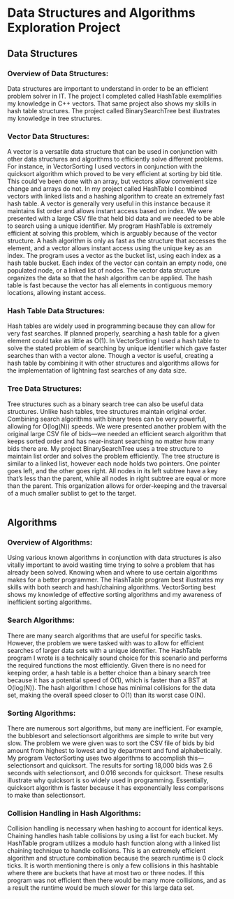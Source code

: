 # Data Structures and Algorithms Exploration Project



## Data Structures
### Overview of Data Structures:

  Data structures are important to understand in order to be an efficient problem solver in IT. The project I completed called HashTable exemplifies my knowledge in C++ vectors. That same project also shows my skills in hash table structures. The project called BinarySearchTree best illustrates my knowledge in tree structures.

### Vector Data Structures:
  A vector is a versatile data structure that can be used in conjunction with other data structures and algorithms to efficiently solve different problems. For instance, in VectorSorting I used vectors in conjunction with the quicksort algorithm which proved to be very efficient at sorting by bid title. This could’ve been done with an array, but vectors allow convenient size change and arrays do not. In my project called HashTable I combined vectors with linked lists and a hashing algorithm to create an extremely fast hash table. A vector is generally very useful in this instance because it maintains list order and allows instant access based on index. We were presented with a large CSV file that held bid data and we needed to be able to search using a unique identifier. My program HashTable is extremely efficient at solving this problem, which is arguably because of the vector structure. A hash algorithm is only as fast as the structure that accesses the element, and a vector allows instant access using the unique key as an index. The program uses a vector as the bucket list, using each index as a hash table bucket. Each index of the vector can contain an empty node, one populated node, or a linked list of nodes. The vector data structure organizes the data so that the hash algorithm can be applied. The hash table is fast because the vector has all elements in contiguous memory locations, allowing instant access.

### Hash Table Data Structures:
  Hash tables are widely used in programming because they can allow for very fast searches. If planned properly, searching a hash table for a given element could take as little as O(1). In VectorSorting I used a hash table to solve the stated problem of searching by unique identifier which gave faster searches than with a vector alone. Though a vector is useful, creating a hash table by combining it with other structures and algorithms allows for the implementation of lightning fast searches of any data size. 

### Tree Data Structures:
  Tree structures such as a binary search tree can also be useful data structures. Unlike hash tables, tree structures maintain original order. Combining search algorithms with binary trees can be very powerful, allowing for O(log(N)) speeds. We were presented another problem with the original large CSV file of bids—we needed an efficient search algorithm that keeps sorted order and has near-instant searching no matter how many bids there are. My project BinarySearchTree uses a tree structure to maintain list order and solves the problem efficiently. The tree structure is similar to a linked list, however each node holds two pointers. One pointer goes left, and the other goes right. All nodes in its left subtree have a key that’s less than the parent, while all nodes in right subtree are equal or more than the parent. This organization allows for order-keeping and the traversal of a much smaller sublist to get to the target.
<br><br>
## Algorithms
### Overview of Algorithms:
  Using various known algorithms in conjunction with data structures is also vitally important to avoid wasting time trying to solve a problem that has already been solved. Knowing when and where to use certain algorithms makes for a better programmer. The HashTable program best illustrates my skills with both search and hash/chaining algorithms. VectorSorting best shows my knowledge of effective sorting algorithms and my awareness of inefficient sorting algorithms.

### Search Algorithms:
  There are many search algorithms that are useful for specific tasks. However, the problem we were tasked with was to allow for efficient searches of larger data sets with a unique identifier. The HashTable program I wrote is a technically sound choice for this scenario and performs the required functions the most efficiently. Given there is no need for keeping order, a hash table is a better choice than a binary search tree because it has a potential speed of O(1), which is faster than a BST at O(log(N)). The hash algorithm I chose has minimal collisions for the data set, making the overall speed closer to O(1) than its worst case O(N).

### Sorting Algorithms:
  There are numerous sort algorithms, but many are inefficient. For example, the bubblesort and selectionsort algorithms are simple to write but very slow. The problem we were given was to sort the CSV file of bids by bid amount from highest to lowest and by department and fund alphabetically. My program VectorSorting uses two algorithms to accomplish this—selectionsort and quicksort. The results for sorting 18,000 bids was 2.6 seconds with selectionsort, and 0.016 seconds for quicksort. These results illustrate why quicksort is so widely used in programming. Essentially, quicksort algorithm is faster because it has exponentially less comparisons to make than selectionsort.

### Collision Handling in Hash Algorithms:
  Collision handling is necessary when hashing to account for identical keys. Chaining handles hash table collisions by using a list for each bucket. My HashTable program utilizes a modulo hash function along with a linked list chaining technique to handle collisions. This is an extremely efficient algorithm and structure combination because the search runtime is 0 clock ticks. It is worth mentioning there is only a few collisions in this hashtable where there are buckets that have at most two or three nodes. If this program was not efficient then there would be many more collisions, and as a result the runtime would be much slower for this large data set.
